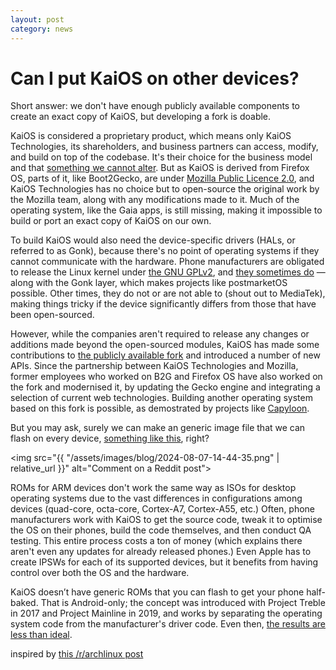 ```yaml
---
layout: post
category: news
---
```

# Can I put KaiOS on other devices?
Short answer: we don't have enough publicly available components to create an exact copy of KaiOS, but developing a fork is doable. 

KaiOS is considered a proprietary product, which means only KaiOS Technologies, its shareholders, and business partners can access, modify, and build on top of the codebase. It's their choice for the business model and that [something we cannot alter]. But as KaiOS is derived from Firefox OS, parts of it, like Boot2Gecko, are under [Mozilla Public Licence 2.0], and KaiOS Technologies has no choice but to open-source the original work by the Mozilla team, along with any modifications made to it. Much of the operating system, like the Gaia apps, is still missing, making it impossible to build or port an exact copy of KaiOS on our own.

To build KaiOS would also need the device-specific drivers (HALs, or referred to as Gonk), because there's no point of operating systems if they cannot communicate with the hardware. Phone manufacturers are obligated to release the Linux kernel under [the GNU GPLv2], and [they sometimes do] &#x2014; along with the Gonk layer, which makes projects like postmarketOS possible. Other times, they do not or are not able to (shout out to MediaTek), making things tricky if the device significantly differs from those that have been open-sourced.

However, while the companies aren't required to release any changes or additions made beyond the open-sourced modules, KaiOS has made some contributions to [the publicly available fork] and introduced a number of new APIs. Since the partnership between KaiOS Technologies and Mozilla, former employees who worked on B2G and Firefox OS have also worked on the fork and modernised it, by updating the Gecko engine and integrating a selection of current web technologies. Building another operating system based on this fork is possible, as demostrated by projects like [Capyloon].

But you may ask, surely we can make an generic image file that we can flash on every device, [something like this], right?

<img src="{{ "/assets/images/blog/2024-08-07-14-44-35.png" | relative_url }}" alt="Comment on a Reddit post">

ROMs for ARM devices don't work the same way as ISOs for desktop operating systems due to the vast differences in configurations among devices (quad-core, octa-core, Cortex-A7, Cortex-A55, etc.) Often, phone manufacturers work with KaiOS to get the source code, tweak it to optimise the OS on their phones, build the code themselves, and then conduct QA testing. This entire process costs a ton of money (which explains there aren't even any updates for already released phones.) Even Apple has to create IPSWs for each of its supported devices, but it benefits from having control over both the OS and the hardware.

KaiOS doesn’t have generic ROMs that you can flash to get your phone half-baked. That is Android-only; the concept was introduced with Project Treble in 2017 and Project Mainline in 2019, and works by separating the operating system code from the manufacturer's driver code. Even then, [the results are less than ideal].

inspired by [this /r/archlinux post]

[something we cannot alter]: https://www.kaiostech.com/faq/can-i-access-the-source-code/
[Mozilla Public Licence 2.0]: https://github.com/kaiostech/gecko-b2g/blob/gonk/toolkit/content/license.html
[the publicly available fork]: https://github.com/kaiostech/gecko-b2g
[the GNU GPLv2]: https://docs.kernel.org/process/license-rules.html
[they sometimes do]: https://github.com/bmndc/nokia-leo/tree/leo-v20
[Capyloon]: https://capyloon.org/
[something like this]: https://developer.android.com/topic/generic-system-image
[the results are less than ideal]: https://xdaforums.com/t/common-gsi-issues-and-fixes.4589327/
[this /r/archlinux post]: https://www.reddit.com/r/archlinux/comments/1ekq2xx/how_about_making_arch_for_mobile_phones/